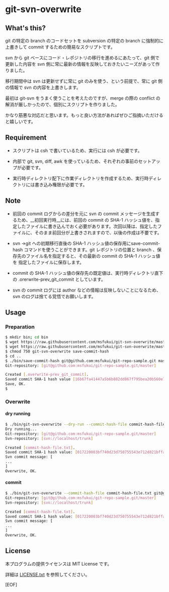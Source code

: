 # git-svn-overwrite

## What's this?

git の特定の branch のコードセットを subversion の特定の branch に強制的に上書きして commit するための簡易なスクリプトです。

svn から git ベースにコード・レポジトリの移行を進めるにあたって、git 側で更新した内容を svn 側に常に最新の情報を反映しておきたいニーズがあって作りました。

移行期間中は svn は更新せずに常に git のみを使う、という前提で、常に git 側の情報で svn の内容を上書きします。

最初は git-svn をうまく使うことを考えたのですが、merge の際の conflict の解消が厳しかったので、個別にスクリプトを作りました。

かなり筋悪な対応だと思います。もっと良い方法があればぜひご指摘いただけると嬉しいです。

## Requirement

* スクリプトは csh で書いているため、実行には csh が必要です。

* 内部で git, svn, diff, awk を使っているため、それぞれの事前のセットアップが必要です。

* 実行時ディレクトリ配下に作業ディレクトリを作成するため、実行時ディレクトリには書き込み権限が必要です。

## Note

* 前回の commit ログからの差分を元に svn の commit メッセージを生成するため、__初回実行時__には、前回の commit の SHA-1 ハッシュ値を、指定したファイルに書き込んでおく必要があります。次回以降は、指定したファイルに、そのまま前回分が上書きされますので、以後の作成は不要です。

* svn →git への初期移行直後の SHA-1 ハッシュ値の保存用にsave-commit-hash コマンドを使うことができます。git レポジトリの位置と branch 、保存先のファイル名を指定すると、その最新の commit の SHA-1 ハッシュ値を 指定したファイルに保存します。

* commit の SHA-1 ハッシュ値の保存先の既定値は、実行時ディレクトリ直下の .orerwrite-prev\_git\_commit としています。

* svn の commit ログには author などの情報は反映しないことになるため、svn のログは捨てる覚悟でお願いします。

## Usage

### Preparation

```sh
$ mkdir bin; cd bin
$ wget https://raw.githubusercontent.com/msfukui/git-svn-overwrite/master/git-svn-overwrite
$ wget https://raw.githubusercontent.com/msfukui/git-svn-overwrite/master/save-commit-hash
$ chmod 750 git-svn-overwrite save-commit-hash
$ cd ..
$ ./bin/save-commit-hash git@github.com:msfukui/git-repo-sample.git master
Git-repository: [git@github.com:msfukui/git-repo-sample.git/master]

Created [.overwrite-prev_git_commit].
Saved commit SHA-1 hash value [16b67fa41447a5b6b882dd867f795bea20b560e7].
Save, OK.
$
```

### Overwrite

#### dry running

```sh
$ ./bin/git-svn-overwrite --dry-run --commit-hash-file commit-hash-file.txt git@github.com:msfukui/git-repo-sample.git master svn://localhost/svn-repo-sample trunk
Dry running...
Git-repository: [git@github.com:msfukui/git-repo-sample.git/master]
Svn-repository: [svn://localhost/trunk]

Created [commit-hash-file.txt].
Saved commit SHA-1 hash value: [017220003bf740d23d750755543e712d821bffa9]
Svn commit message: [
...
]
Overwrite, OK.
```

#### commit

```sh
$ ./bin/git-svn-overwrite --commit-hash-file commit-hash-file.txt git@github.com:msfukui/git-repo-sample.git master svn://localhost/svn-repo-sample trunk
Git-repository: [git@github.com:msfukui/git-repo-sample.git/master]
Svn-repository: [svn://localhost/trunk]

Created [commit-hash-file.txt].
Saved commit SHA-1 hash value: [017220003bf740d23d750755543e712d821bffa9]
Svn commit message: [
...
]
Overwrite, OK.
```

## License

本プログラムの提供ライセンスは MIT License です。

詳細は [LICENSE.txt](LICENSE.txt) を参照してください。

[EOF]
